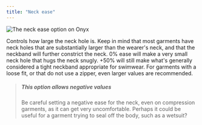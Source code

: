 ```yaml
---
title: "Neck ease"
---
```


![The neck ease option on Onyx](neckease.svg)

Controls how large the neck hole is. Keep in mind that most garments have neck holes that are substantially larger than the wearer's neck, and that the neckband will further constrict the neck. 0% ease will make a very small neck hole that hugs the neck snugly. +50% will still make what's generally considered a tight neckband appropriate for swimwear. For garments with a loose fit, or that do not use a zipper, even larger values are recommended.

> ##### This option allows negative values
> 
> Be careful setting a negative ease for the neck, even on compression garments, as it can get very uncomfortable. Perhaps it could be useful for a garment trying to seal off the body, such as a wetsuit?
